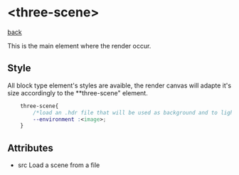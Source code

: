 # &lt;three-scene&gt;

[back](../readme.md)

This is the main element where the render occur.

## Style

All block type element's styles are avaible, the render canvas will adapte it's size accordingly to the **three-scene" element.

```CSS
    three-scene{
        /*load an .hdr file that will be used as background and to light the scene*/ 
        --environment :<image>;
    }
```

## Attributes

-  src
    Load a scene from a file
